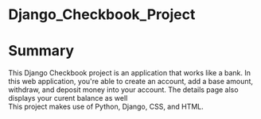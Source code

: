 # Django_Checkbook_Project
<h1>Summary</h1>
<p>This Django Checkbook project is an application that works like a
bank. In this web application, you're able to create an account, add a
base amount, withdraw, and deposit money into your account. The details page
also displays your curent balance as well
<br>
This project makes use of Python, Django, CSS, and HTML.
</p>
